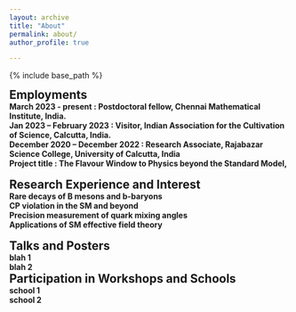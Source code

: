```yaml
---
layout: archive
title: "About"
permalink: about/
author_profile: true

---
```


<style type='text/css'>
h2, h3, h4, h5, h6 {margin: 0;}
.br {display: block; margin-bottom: 0em; margin: 0;} 
</style>

{% include base_path %}

## Employments
#### March 2023 - present : Postdoctoral fellow, Chennai Mathematical Institute, India.
#### Jan 2023 – February 2023 : Visitor, Indian Association for the Cultivation of Science, Calcutta, India.
#### December 2020 – December 2022 : Research Associate, Rajabazar Science College, University of Calcutta, India
####                  Project title : The Flavour Window to Physics beyond the Standard Model,

<br/>

## Research Experience and Interest
#### Rare decays of B mesons and b-baryons
#### CP violation in the SM and beyond
#### Precision measurement of quark mixing angles
#### Applications of SM effective field theory
<br/>

## Talks and Posters
#### blah 1
#### blah 2

## Participation in Workshops and Schools
#### school 1 
#### school 2

